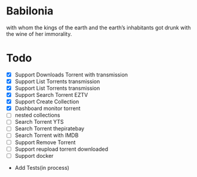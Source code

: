 # Babilonia
  with whom the kings of the earth  and the earth’s inhabitants got drunk with the wine of her immorality.

# Todo
- [x] Support Downloads Torrent with transmission
- [x] Support List Torrents transmission
- [x] Support List Torrents transmission
- [x] Support Search Torrent EZTV
- [x] Support Create Collection
- [x] Dashboard monitor torrent
- [ ] nested collections
- [ ] Search Torrent YTS
- [ ] Search Torrent thepiratebay
- [ ] Search Torrent with IMDB
- [ ] Support Remove Torrent
- [ ] Support reupload torrent downloaded
- [ ] Support docker
- Add Tests(in process)